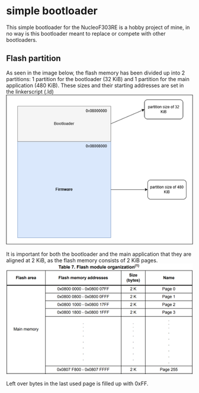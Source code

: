 # simple bootloader

This simple bootloader for the NucleoF303RE is a hobby project of mine, in no way is this bootloader meant to replace or compete with other bootloaders.

## Flash partition  
As seen in the image below, the flash memory has been divided up into 2 partitions: 1 partition for the bootloader (32 KiB) and 1 partition for the main application (480 KiB). These sizes and their starting addresses are set in the linkerscript (.ld)    
![Flash map](designs/flash/flash_map.png)   

It is important for both the bootloader and the main application that they are aligned at 2 KiB, as the flash memory consists of 2 KiB pages.
![Flash module organization](Designs/flash/Flash_module_organization.png)   

Left over bytes in the last used page is filled up with 0xFF.